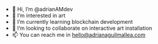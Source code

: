 - 👋 Hi, I’m @adrianAMdev
- 👀 I’m interested in art
- 🌱 I’m currently learning blockchain development
- 💞️ I’m looking to collaborate on interactive art installation
- 📫 You can reach me in hello@adrianaguilmallea.com

<!---
adrianAMdev/adrianAMdev is a ✨ special ✨ repository because its `README.md` (this file) appears on your GitHub profile.
You can click the Preview link to take a look at your changes.
--->
